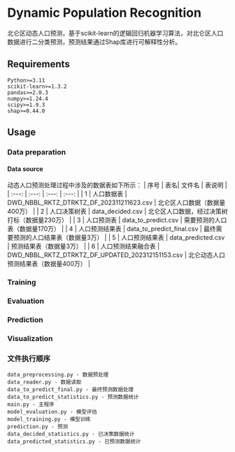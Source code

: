 # Dynamic Population Recognition
北仑区动态人口预测，基于scikit-learn的逻辑回归机器学习算法，对北仑区人口数据进行二分类预测，预测结果通过Shap库进行可解释性分析。

## Requirements
```
Python>=3.11
scikit-learn>=1.3.2
pandas>=2.0.3
numpy>=1.24.4
scipy>=1.9.3
shap>=0.44.0
```

## Usage
### Data preparation
#### Data source
动态人口预测处理过程中涉及的数据表如下所示：
| 序号 | 表名| 文件名 | 表说明 |
| :---: | :---: | :---: | :---: |
| 1 | 人口数据表 | DWD_NBBL_RKTZ_DTRKTZ_DF_202311211623.csv | 北仑区人口数据（数据量400万） | 
| 2 | 人口决策树表 | data_decided.csv | 北仑区人口数据，经过决策树打标（数据量230万） |
| 3 | 人口预测表 | data_to_predict.csv | 需要预测的人口表（数据量170万） |
| 4 | 人口预测结果表 | data_to_predict_final.csv | 最终需要预测的人口结果表（数据量3万） |
| 5 | 人口预测结果表 | data_predicted.csv | 预测结果表（数据量3万） |
| 6 | 人口预测结果融合表 | DWD_NBBL_RKTZ_DTRKTZ_DF_UPDATED_202312151153.csv | 北仑动态人口预测结果表（数据量400万） |

### Training

### Evaluation

### Prediction

### Visualization

### 文件执行顺序
```
data_preprocessing.py - 数据预处理
data_reader.py - 数据读取
data_to_predict_final.py - 最终预测数据处理
data_to_predict_statistics.py - 预测数据统计
main.py - 主程序
model_evaluation.py - 模型评估
model_training.py - 模型训练
prediction.py - 预测
data_decided_statistics.py - 已决策数据统计
data_predicted_statistics.py - 已预测数据统计
```
